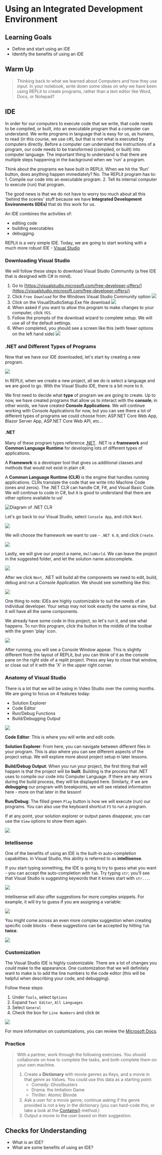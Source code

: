 # Using an Integrated Development Environment

## Learning Goals
* Define and start using an IDE
* Identify the benefits of using an IDE

## Warm Up

> Thinking back to what we learned about Computers and how they use _input_. In your notebook, write down some ideas on why we have been using REPLit to create programs, rather than a text editor like Word, Docs, or Notepad?

## IDE
In order for our computers to execute code that we write, that code needs to be compiled, or built, into an executable program that a computer can understand.  We write programs in language that is easy for us, as humans, to read (in this course, we use c#), but that is not what is executed by computers directly.  Before a computer can understand the instructions of a program, our code needs to be transformed (compiled, or built) into computer language.  The important thing to understand is that there are multiple steps happening in the background when we 'run' a program.

Think about the programs we have built in REPLit.  When we hit the 'Run' button, does anything happen immediately? No.  The REPLit program has to:
    1. Compile our code into an executable program.
    2. Tell its internal computer to execute (run) that program.

The good news is that we do not have to worry too much about all this 'behind the scenes' stuff because we have **Integrated Development Environments (IDEs)** that do this work for us. 

An IDE combines the activities of: 
- editing code 
- building executables
- debugging.

REPLit is a very simple IDE.  Today, we are going to start working with a much more robust IDE - [Visual Studio](https://visualstudio.microsoft.com/free-developer-offers/)

### Downloading Visual Studio
We will follow these steps to download Visual Studio Community (a free IDE that is designed with C# in mind).

1. Go to [https://visualstudio.microsoft.com/free-developer-offers/](https://visualstudio.microsoft.com/free-developer-offers/)
2. Click `Free Download` for the Windows Visual Studio Community option
![](/Mod1/Images/Week2/VisualStudioDownloadButton.png)
3. Click on the VisualStudioSetup.Exe file download
![](/Mod1/Images/Week2/EXEfiledownload.png)
4. When asked if you want to allow this program to make changes to your computer, click `YES`.
5. Follow the prompts of the download wizard to complete setup.  We will use all of the default settings.
6. When completed, you should see a screen like this (with fewer options on the left hand side)
![](/Mod1/Images/Week2/VisualStudioDownloaded.png)

### .NET and Different Types of Programs
Now that we have our IDE downloaded, let's start by creating a new program.

![](/Mod1/Images/Week2/CreateANewProject.png)

In REPLit, when we create a new project, all we do is select a language and we are good to go.  With the Visual Studio IDE, there is a bit more to it.

We first need to decide what **type** of program we are going to create. Up to now, we have created programs that allow us to interact with the **console**; in other words, we have created **Console Applications**.  We will continue working with Console Applications for now, but you can see there a lot of different types of programs we could choose from: ASP.NET Core Web App, Blazor Server App, ASP.NET Core Web API, etc...

#### .NET
Many of these program types reference [.NET](https://dotnet.microsoft.com/en-us/learn/dotnet/what-is-dotnet-framework).  .NET is a **framework** and **Common Language Runtime** for developing lots of different types of applications.

A **Framework** is a developer tool that gives us additional classes and methods that would not exist in plain c#.

A **Common Language Runtime (CLR)** is the engine that handles running applications. CLRs translate the code that we write into Machine Code (ones and zeros).  The .NET CLR can handle C#, F#, and Visual Basic Code.  We will continue to code in C#, but it is good to understand that there are other options available to us!

![Diagram of .NET CLR](/Mod1/Images/Week2/NET-CLR.png)

Let's go back to our Visual Studio, select `Console App`, and click `Next`.

![](/Mod1/Images/Week2/ChooseANewProject.png)

We will choose the framework we want to use - `.NET 6.0`, and click `Create`.

![](/Mod1/Images/Week2/ChooseFrameworkCreate.png)

Lastly, we will give our project a name, `HelloWorld`.  We can leave the project in the suggested folder, and let the solution name autocomplete.

![](/Mod1/Images/Week2/NewProjectName.png)

After we click `Next`, .NET will build all the components we need to edit, build, debug and run a Console Application.  We should see something like this:

![](/Mod1/Images/Week2/HelloWorldCode.png)

One thing to note: IDEs are highly customizable to suit the needs of an individual developer.  Your setup may not look exactly the same as mine, but it will have all the same components.

We already have some code in this project, so let's run it, and see what happens.  To run this program, click the button in the middle of the toolbar with the green 'play' icon.

![](/Mod1/Images/Week2/HelloWorldConsole.png)

After running, you will see a Console Window appear.  This is slightly different from the layout of REPLit, but you can think of it as the console pane on the right side of a replit project. Press any key to close that window, or close out of it with the 'X' in the upper right corner.

### Anatomy of Visual Studio
There is a lot that we will be using in Video Studio over the coming months.  We are going to focus on 4 features today:
- Solution Explorer
- Code Editor
- Run/Debug Functions
- Build/Debugging Output

![](/Mod1/Images/Week2/AnatomyOfVisualStudio.png)

**Code Editor**: This is where you will write and edit code.

**Solution Explorer**: From here, you can navigate between different files in your program.  This is also where you can see different aspects of the project setup.  We will explore more about project setup in later lessons.

**Build/Debug Output**: When you run your project, the first thing that will happen is that the project will be **built**.  Building is the process that .NET uses to compile our code into Computer Language.  If there are any errors during the build process, they will be displayed here.  Similarly, if we are **debugging** our program with breakpoints, we will see related information here - more on that later in the lesson!

**Run/Debug**: The filled green `Play` button is how we will execute (run) our programs. You can also use the keyboard shortcut `F5` to run a program.

If at any point, your solution explorer or output panes disappear, you can use the `View` options to show them again.

![](/Mod1/Images/Week2/ViewOptions.png)

### Intellisense

One of the benefits of using an IDE is the built-in auto-completion capabilities.  In Visual Studio, this ability is referred to as **intellisense**.

If you start typing something, the IDE is going to try to guess what you want - you can accept the auto-completion with `Tab`.  Try typing `str`; you'll see that Visual Studio is suggesting keywords that it knows start with `str...`.

![](/Mod1/Images/Week2/IntellisenseString.png)

Intellisense will also offer suggestions for more complex snippets.  For example, it will try to guess if you are assigning a variable:

![](/Mod1/Images/Week2/IntellisenseAssignment.png)

You might come across an even more complex suggestion when creating specific code blocks - these suggestions can be accepted by hitting `Tab` **twice**.

![](/Mod1/Images/Week2/IntellisenseIf.png)

### Customization
The Visual Studio IDE is highly customizable.  There are a lot of changes you _could_ make to the appearance.  One customization that we will definitely want to make is to add the line numbers to the code editor (this will be helpful when describing your code, and debugging).

Follow these steps:
1. Under `Tools`, select `Options`
2. Expand `Text Editor`, `All Languages`
3. Select `General`
4. Check the box for `Line Numbers` and click `OK`

![](/Mod1/Images/Week2/LineNumberOption.png)

For more information on customizations, you can review the [Microsoft Docs](https://docs.microsoft.com/en-us/visualstudio/ide/personalizing-the-visual-studio-ide?view=vs-2022).

<!-- Line numbers were already enabled for me and I'm not seeing the autocomplete for assigning a variable -->
### Practice

> With a partner, work through the following exercises.  You should collaborate on how to complete the tasks, and both complete them on your own machine.
> 1. Create a **Dictionary** with movie genres as Keys, and a movie in that genre as Values.  You could use this data as a starting point:
>       * Comedy: Ghostbusters
>       * Drama: the Imitation Game  
>       * Thriller: Atomic Blonde
> 2. Ask a user for a movie genre; continue asking if the genre provided is not a key in the dictionary (you can hard-code this, or take a look at the [Contains()](https://www.geeksforgeeks.org/c-sharp-dictionary-containskey-method/) method.)
> 3. Output a movie to the user based on their suggestion.



## Checks for Understanding
* What is an IDE?
* What are some benefits of using an IDE?


<!-- Really strong use of visuals/screenshots in this lesson. I think some of the arrows get a little hard to see at times so it might be worth adjusting to a more prominent color/weight, but overall pretty solid!

I am excited to see what the lab looks like for this! 
 -->